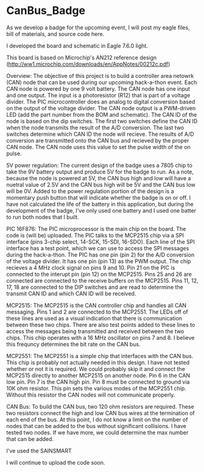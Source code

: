 # CanBus_Badge
As we develop a badge for the upcoming event, I will post my eagle files, bill of materials, and source code here.

I developed the board and schematic in Eagle 7.6.0 light.

This board is based on Microchip's AN212 reference design (http://ww1.microchip.com/downloads/en/AppNotes/00212c.pdf)

Overview: The objective of this project is to build a controller area netowrk (CAN) node that can be used during our upcoming hack-a-thon event. Each CAN node is powered by one 9 volt battery. The CAN node has one input and one output. The input is a photoresistor (R12) that is part of a voltage divider. The PIC microcontroller does an analog to digital conversion based on the output of the voltage divider. The CAN node output is a PWM-driven LED (add the part number from the BOM and schematic). The CAN ID of the node is based on the dip switches. The first two switches define the CAN ID when the node transmits the result of the A/D conversion. The last two switches determine which CAN ID the node will recieve. The results of A/D conversion are transmitted onto the CAN bus and recieved by the proper CAN node. The CAN node uses this value to set the pulse width of the on pulse.

5V power regulation:
The current design of the badge uses a 7805 chip to take the 9V battery output and produce 5V for the badge to run. As a note, because the node is powered at 5V, the CAN bus high and low will have a nuetral value of 2.5V and the CAN bus high will be 5V and the CAN bus low will be 0V. Added to the power regulation portion of the design is a momentary push button that will indicate whether the badge is on or off. I have not calculated the life of the battery in this application, but during the development of the badge, I've only used one battery and I used one batter to run both nodes that I built. 

PIC 16F876:
The PIC microprocessor is the main chip on the board. The code is (will be) uploaded. The PIC talks to the MCP2515 chip via a SPI interface (pins 3-chip select, 14-SCK, 15-SDI, 16-SDO). Each line of the SPI interface has a test point, which we can use to access the SPI messages during the hack-a-thon. The PIC has one pin (pin 2) for the A/D conversion of the voltage divider. It has one pin (pin 13) as the PWM output. The chip recieves a 4 MHz clock signal on pins 9 and 10. Pin 21 on the PIC is connected to the interupt pin (pin 12) on the MCP2515. Pins 25 and 26 are connected are connected to the receive buffers on the MCP2515. Pins 11, 12, 17, 18 are connected to the DIP switches and are read to determine the transmit CAN ID and which CAN ID will be received. 

MCP2515:
The MCP2515 is the CAN controller chip and handles all CAN messaging. Pins 1 and 2 are connected to the MCP2551. The LEDs off of these lines are used as a visual indication that there is communication between these two chips. There are also test points added to these lines to access the messages being transmitted and received between the two chips. This chip operates with a 16 MHz oscillator on pins 7 and 8. I believe this frequncy determines the bit rate on the CAN bus.

MCP2551:
The MCP2551 is a simple chip that interfaces with the CAN bus. This chip is probably not actually needed in this design. I have not tested whether or not it is required. We could probably skip it and connect the MCP2515 directly to another MCP2515 on another node. Pin 6 in the CAN low pin. Pin 7 is the CAN high pin. Pin 8 must be connected to ground via 10K ohm resistor. This pin sets the various modes of the MCP2551 chip. Without this resistor the CAN nodes will not communicate properly. 

CAN Bus:
To build the CAN bus, two 120 ohm resistors are required. These two resistors connect the high and low CAN bus wires at the termination of each end of the bus. At this point, I do not know a limit on the number of nodes that can be added to the bus without significant collisions. I have tested two nodes. If we have more, we could determine the max number that can be added.

I've used the SAINSMART

I will continue to upload the code soon.
